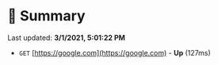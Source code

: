 # 📖 Summary
Last updated: **3/1/2021, 5:01:22 PM**

- `GET` [https://google.com](https://google.com) - **Up** (127ms)
